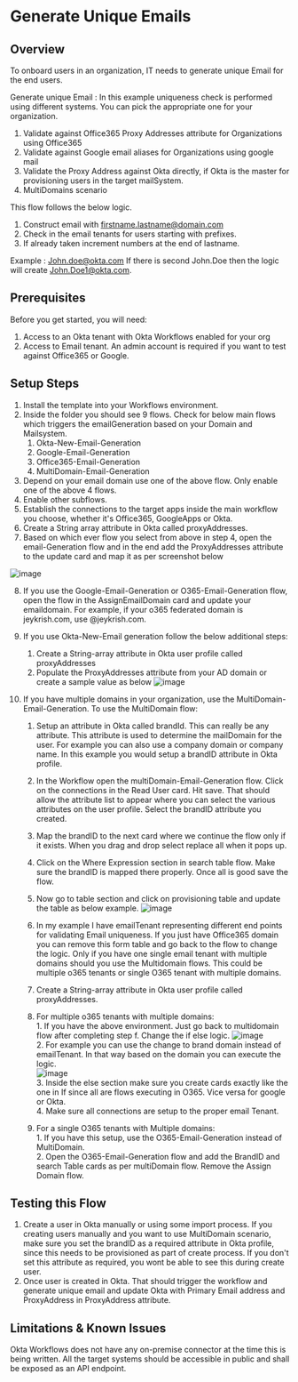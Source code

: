 # Generate Unique Emails


## Overview

To onboard users in an organization, IT needs to generate unique Email for the end users. 

Generate unique Email : In this example uniqueness check is performed using different systems. You can pick the appropriate one for your organization.
1. Validate against Office365 Proxy Addresses attribute for Organizations using Office365
2. Validate against Google email aliases for Organizations using google mail
3. Validate the Proxy Address against Okta directly, if Okta is the master for provisioning users in the target mailSystem.
4. MultiDomains scenario
    
This flow follows the below logic.
1. Construct email with firstname.lastname@domain.com
2. Check in the email tenants for users starting with prefixes.
3. If already taken increment numbers at the end of lastname.

Example : John.doe@okta.com If there is second John.Doe then the logic will create John.Doe1@okta.com.
    
## Prerequisites
Before you get started, you will need:

1. Access to an Okta tenant with Okta Workflows enabled for your org
2. Access to Email tenant. An admin account is required if you want to test against Office365 or Google.
 
           
## Setup Steps

1. Install the template into your Workflows environment.
2. Inside the folder you should see 9 flows. Check for below main flows which triggers the emailGeneration based on your Domain and Mailsystem. 
    1. Okta-New-Email-Generation
    2. Google-Email-Generation
    3. Office365-Email-Generation
    4. MultiDomain-Email-Generation
3. Depend on your email domain use one of the above flow. Only enable one of the above 4 flows.
4. Enable other subflows.
5. Establish the connections to the target apps inside the main workflow you choose, whether it's Office365, GoogleApps or Okta.
6. Create a String array attribute in Okta called proxyAddresses.
7. Based on which ever flow you select from above in step 4, open the email-Generation flow and in the end add the ProxyAddresses attribute to the update card and map it as per screenshot below

![image](https://user-images.githubusercontent.com/14205843/91586593-74fe7780-e90a-11ea-99c0-77e2c9449cac.png)


8. If you use the Google-Email-Generation or O365-Email-Generation flow, open the flow in the AssignEmailDomain card and update your emaildomain. For example, if your o365 federated domain is jeykrish.com, use @jeykrish.com. 
9. If you use Okta-New-Email generation follow the below additional steps:
    1. Create a String-array attribute in Okta user profile called proxyAddresses	
    2. Populate the ProxyAddresses attribute from your AD domain or create a sample value as below
       ![image](https://user-images.githubusercontent.com/14205843/91468480-eecd2d00-e846-11ea-800d-2014eef108ae.png)
       
10. If you have multiple domains in your organization, use the MultiDomain-Email-Generation. To use the MultiDomain flow:
      
    1. Setup an attribute in Okta called brandId. This can really be any attribute. This attribute is used to determine the mailDomain for the user. For example you can also use a company domain or company name. In this example you would setup a brandID attribute in Okta profile. 
      
    2. In the Workflow open the multiDomain-Email-Generation flow. Click on the connections in the Read User card. Hit save. That should allow the attribute list to appear where you can select the various attributes on the user profile. Select the brandID attribute you created.
      
    3. Map the brandID to the next card where we continue the flow only if it exists.  When you drag and drop select replace all when it pops up.
      
    4. Click on the Where Expression section in search table flow. Make sure the brandID is mapped there properly. Once all is good save the flow.
      
    5. Now go to table section and click on provisioning table and update the table as below example.
             ![image](https://user-images.githubusercontent.com/14205843/90940864-24949080-e3c5-11ea-875e-5ba3f8415238.png)
             
    6. In my example I have emailTenant representing different end points for validating Email uniqueness. If you just have Office365 domain you can remove this form table and go back to the flow to change the logic. Only if you have one single email tenant with multiple domains should you use the Multidomain flows. This could be multiple o365 tenants or single O365 tenant with multiple domains.
      1. Create a String-array attribute in Okta user profile called proxyAddresses. 	 
      2. For multiple o365 tenants with multiple domains:  
                 1. If you have the above environment. Just go back to multidomain flow after completing step f. Change the if else logic.
                 ![image](https://user-images.githubusercontent.com/14205843/91472543-77020100-e84c-11ea-942e-f1a1c02ac9d5.png)  
                 2. For example you can use the change to brand domain instead of emailTenant. In that way based on the domain you can execute the logic.  
                 ![image](https://user-images.githubusercontent.com/14205843/91472615-939e3900-e84c-11ea-9257-8edbedba8585.png)  
                 3. Inside the else section make sure you create cards exactly like the one in If since all are flows executing in O365. Vice versa for google or Okta.    
                 4. Make sure all connections are setup to the proper email Tenant.  
      3. For a single O365 tenants with Multiple domains:  
                 1. If you have this setup, use the O365-Email-Generation instead of MultiDomain.  
                 2. Open the O365-Email-Generation flow and add the BrandID and search Table cards as per multiDomain flow. Remove the Assign Domain flow.  


## Testing this Flow

1. Create a user in Okta manually or using some import process. If you creating users manually and you want to use MultiDomain scenario, make sure you set the brandID as a required attribute in Okta profile, since this needs to be provisioned as part of create process. If you don't set this attribute as required, you wont be able to see this during create user.
2. Once user is created in Okta. That should trigger the workflow and generate unique email and update Okta with Primary Email address and ProxyAddress in ProxyAddress attribute.


## Limitations & Known Issues
Okta Workflows does not have any on-premise connector at the time this is being written. All the target systems should be accessible in public and shall be exposed as an API endpoint.
